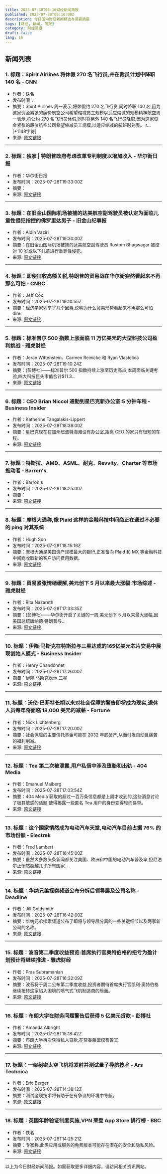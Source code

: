```yaml
---
title: 2025-07-30T06:16财经新闻简报
published: 2025-07-30T06:16:00Z
description: 今日国内财经新闻精选与简要摘要
tags: [财经, 新闻, 简报]
category: 财经简报
draft: false
lang: zh
---
```


## 新闻列表

### 1. 标题：Spirit Airlines 将休假 270 名飞行员,并在裁员计划中降职 140 名 - CNN
- 作者：佚名
- 发布时间：
- 摘要：Spirit Airlines 周一表示,将休假约 270 名飞行员,同时降职 140 名,因为这家资金紧张的廉价航空公司希望缩减员工规模以适应缩减的规模精神航空周一表示,将让约 270 名飞行员休假,同时将另外 140 名飞行员降职,因为这家资金紧张的廉价航空公司希望缩减员工规模,以适应缩减的航班时刻表。 r… [+1148字符]
- 来源: [原文链接]()

---

### 2. 标题：独家 | 特朗普政府考虑改革专利制度以增加收入 - 华尔街日报
- 作者：华尔街日报
- 发布时间：2025-07-28T19:33:00Z
- 摘要：
- 来源: [原文链接](https://www.wsj.com/politics/policy/patent-system-overhaul-18e0f06f)

---

### 3. 标题：在旧金山国际机场被捕的达美航空副驾驶员被认定为面临儿童性侵犯指控的佛罗里达男子 - 旧金山纪事报
- 作者：Aidin Vaziri
- 发布时间：2025-07-28T19:30:00Z
- 摘要：在旧金山国际机场被捕的达美航空副驾驶员 Rustom Bhagwagar 被控对 10 岁或以下儿童进行重罪性侵犯。
- 来源: [原文链接](https://www.sfchronicle.com/bayarea/article/delta-co-pilot-arrested-20789701.php)

---

### 4. 标题：即使征收高额关税,特朗普的贸易战在华尔街突然看起来不再那么可怕 - CNBC
- 作者：Jeff Cox
- 发布时间：2025-07-28T19:10:55Z
- 摘要：经济学家列举了几个因素,说明为什么贸易形势看起来不再那么可怕dire.
- 来源: [原文链接](https://www.cnbc.com/2025/07/28/trumps-trade-war-is-starting-to-look-not-so-scary-on-wall-street.html)

---

### 5. 标题：标准普尔 500 指数上涨面临 11 万亿美元的大型科技公司盈利挑战 - 雅虎财经
- 作者：Jeran Wittenstein、Carmen Reinicke 和 Ryan Vlastelica
- 发布时间：2025-07-28T19:10:24Z
- 摘要：(彭博社)——标准普尔 500 指数持续上涨至历史高点,本周面临关键考验,四大科技巨头市值合计$11.3...
- 来源: [原文链接](https://finance.yahoo.com/news/p-500-rally-faces-11-113000120.html)

---

### 6. 标题：CEO Brian Niccol 通勤到星巴克新办公室:5 分钟车程 - Business Insider
- 作者：Katherine Tangalakis-Lippert
- 发布时间：2025-07-28T18:38:00Z
- 摘要：星巴克现在在加州纽波特海滩设有办公室,距离 CEO 的家只有很短的车程。
- 来源: [原文链接](https://www.businessinsider.com/starbucks-office-near-brian-niccol-newport-beach-2025-7)

---

### 7. 标题：特斯拉、AMD、ASML、耐克、Revvity、Charter 等市场推动者 - Barron&#39;s
- 作者：Barron&#39;s
- 发布时间：2025-07-28T18:25:00Z
- 摘要：
- 来源: [原文链接](https://www.barrons.com/articles/stock-movers-5702d436)

---

### 8. 标题：摩根大通称,像 Plaid 这样的金融科技中间商正在通过不必要的 ping 对其系统
- 作者：Hugh Son
- 发布时间：2025-07-28T18:15:16Z
- 摘要：摩根大通是美国资产规模最大的银行,正准备向 Plaid 和 MX 等金融科技中间商收取新的客户访问费用数据。
- 来源: [原文链接](https://www.cnbc.com/2025/07/28/jpmorgan-fintech-middlemen-plaid-data-requests-taxing-systems.html)

---

### 9. 标题：贸易紧张情绪缓解,美元创下 5 月以来最大涨幅:市场综述 - 雅虎财经
- 作者：Rita Nazareth
- 发布时间：2025-07-28T17:33:35Z
- 摘要：(彭博社)——华尔街开启了关键的一周,美元创下 5 月以来最大涨幅,因美国总统唐纳德·特朗普与...
- 来源: [原文链接](https://finance.yahoo.com/news/dollar-extends-july-rally-us-140224049.html)

---

### 10. 标题：伊隆·马斯克在特斯拉与三星达成的165亿美元芯片交易中展现创始人模式 - Business Insider
- 作者：Henry Chandonnet
- 发布时间：2025-07-28T17:26:00Z
- 摘要：伊隆·马斯克表示,三星
- 来源: [原文链接](https://www.businessinsider.com/samsung-stock-chips-deal-tesla-elon-musk-founder-mode-2025-7)

---

### 11. 标题：沃伦·巴菲特长期以来对社会保障的警告即将成为现实,退休人员每年将面临 18,000 美元的减薪 - Fortune
- 作者：Nick Lichtenberg
- 发布时间：2025-07-28T17:20:00Z
- 摘要：社会保障的主要信托基金可能在 2032 年底破产,从而引发自动且痛苦的福利削减。
- 来源: [原文链接](https://fortune.com/2025/07/28/when-will-social-security-run-out-insolvent-warren-buffett-crfb/)

---

### 12. 标题：Tea 第二次被泄露,用户私信中涉及堕胎和出轨 - 404 Media
- 作者：Emanuel Maiberg
- 发布时间：2025-07-28T17:03:54Z
- 摘要：404 Media 获取的超过一百万条信息都是上周才收到的,这些消息讨论了极其敏感的话题,使得揭露一些匿名 Tea 用户的身份变得轻而易举。
- 来源: [原文链接](https://www.404media.co/a-second-tea-breach-reveals-users-dms-about-abortions-and-cheating/)

---

### 13. 标题：这个国家悄然成为电动汽车天堂,电动汽车目前占据 76% 的市场份额 - Electrek
- 作者：Fred Lambert
- 发布时间：2025-07-28T16:45:00Z
- 摘要：虽然大多数头条新闻都关注美国、欧洲和中国的电动汽车普及率,但尼泊尔正悄然超越几乎所有国家...
- 来源: [原文链接](http://electrek.co/2025/07/28/this-country-quietly-became-an-electric-haven-with-evs-now-having-76-market-shares/)

---

### 14. 标题：华纳兄弟探索频道公布分拆后领导层及公司名称 - Deadline
- 作者：Jill Goldsmith
- 发布时间：2025-07-28T16:42:00Z
- 摘要：华纳兄弟探索频道公布了即将与领导层分离的一些关键细节以及两家新公司的名称。
- 来源: [原文链接](http://deadline.com/2025/07/warner-bros-discovery-separates-new-leadership-1236472293/)

---

### 15. 标题：波音第二季度收益预览:首席执行官奥特伯格的扭亏为盈计划预计将继续推进 - 雅虎财经
- 作者：Pras Subramanian
- 发布时间：2025-07-28T16:32:09Z
- 摘要：波音将于周二公布第二季度收益,投资者期待首席执行官凯利·奥特伯格继续扭转这家陷入困境的喷气式飞机制造商的局面。
- 来源: [原文链接](https://finance.yahoo.com/news/boeing-q2-earnings-preview-ceo-ortbergs-turnaround-plan-expected-to-roll-on-163209150.html)

---

### 16. 标题：布朗大学在财务问题警告后获得 5 亿美元贷款 - 彭博社
- 作者：Amanda Albright
- 发布时间：2025-07-28T15:18:42Z
- 摘要：布朗大学再次获得私人贷款,在常春藤盟校警告其
- 来源: [原文链接](https://www.bloomberg.com/news/articles/2025-07-28/brown-snags-500-million-loan-after-warning-of-financial-issues)

---

### 17. 标题：一架秘密太空飞机将发射并测试量子导航技术 - Ars Technica
- 作者：Eric Berger
- 发布时间：2025-07-28T14:38:12Z
- 摘要：测试这项技术将有助于在有争议的环境中导航。
- 来源: [原文链接](https://arstechnica.com/space/2025/07/a-secretive-space-plane-is-set-to-launch-and-test-quantum-navigation-technology/)

---

### 18. 标题：英国年龄验证制度实施,VPN 荣登 App Store 排行榜 - BBC
- 作者：佚名
- 发布时间：2025-07-28T14:25:21Z
- 摘要：专家称,此类应用或服务的免费版本可能存在潜在的安全和隐私风险。
- 来源: [原文链接](https://www.bbc.com/news/articles/cn72ydj70g5o)

---


以上为今日财经新闻简报。如需获取更多详细内容，请访问相关资讯网站。